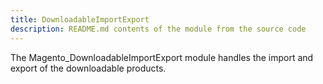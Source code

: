 ```yaml
---
title: DownloadableImportExport
description: README.md contents of the module from the source code
---
```


The Magento_DownloadableImportExport module handles the import and export of the downloadable products.

